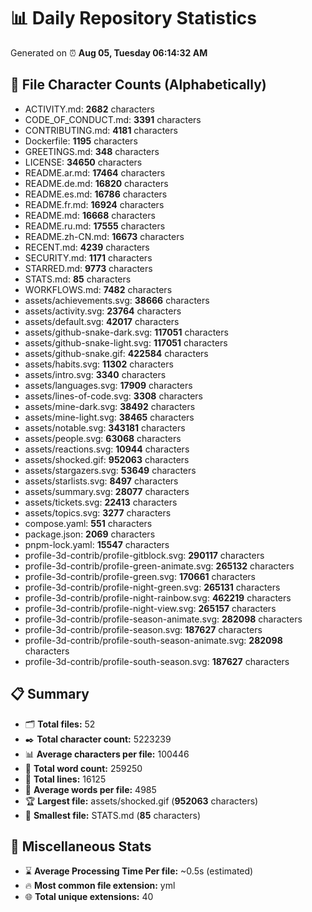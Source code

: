 # 📊 Daily Repository Statistics
Generated on ⏰ **Aug 05, Tuesday 06:14:32 AM**

## 📂 File Character Counts (Alphabetically)
- ACTIVITY.md: **2682** characters
- CODE_OF_CONDUCT.md: **3391** characters
- CONTRIBUTING.md: **4181** characters
- Dockerfile: **1195** characters
- GREETINGS.md: **348** characters
- LICENSE: **34650** characters
- README.ar.md: **17464** characters
- README.de.md: **16820** characters
- README.es.md: **16786** characters
- README.fr.md: **16924** characters
- README.md: **16668** characters
- README.ru.md: **17555** characters
- README.zh-CN.md: **16673** characters
- RECENT.md: **4239** characters
- SECURITY.md: **1171** characters
- STARRED.md: **9773** characters
- STATS.md: **85** characters
- WORKFLOWS.md: **7482** characters
- assets/achievements.svg: **38666** characters
- assets/activity.svg: **23764** characters
- assets/default.svg: **42017** characters
- assets/github-snake-dark.svg: **117051** characters
- assets/github-snake-light.svg: **117051** characters
- assets/github-snake.gif: **422584** characters
- assets/habits.svg: **11302** characters
- assets/intro.svg: **3340** characters
- assets/languages.svg: **17909** characters
- assets/lines-of-code.svg: **3308** characters
- assets/mine-dark.svg: **38492** characters
- assets/mine-light.svg: **38465** characters
- assets/notable.svg: **343181** characters
- assets/people.svg: **63068** characters
- assets/reactions.svg: **10944** characters
- assets/shocked.gif: **952063** characters
- assets/stargazers.svg: **53649** characters
- assets/starlists.svg: **8497** characters
- assets/summary.svg: **28077** characters
- assets/tickets.svg: **22413** characters
- assets/topics.svg: **3277** characters
- compose.yaml: **551** characters
- package.json: **2069** characters
- pnpm-lock.yaml: **15547** characters
- profile-3d-contrib/profile-gitblock.svg: **290117** characters
- profile-3d-contrib/profile-green-animate.svg: **265132** characters
- profile-3d-contrib/profile-green.svg: **170661** characters
- profile-3d-contrib/profile-night-green.svg: **265131** characters
- profile-3d-contrib/profile-night-rainbow.svg: **462219** characters
- profile-3d-contrib/profile-night-view.svg: **265157** characters
- profile-3d-contrib/profile-season-animate.svg: **282098** characters
- profile-3d-contrib/profile-season.svg: **187627** characters
- profile-3d-contrib/profile-south-season-animate.svg: **282098** characters
- profile-3d-contrib/profile-south-season.svg: **187627** characters

## 📋 Summary
- 🗂️ **Total files:** 52
- ✒️ **Total character count:** 5223239
- 📊 **Average characters per file:** 100446
- 📝 **Total word count:** 259250
- 🧾 **Total lines:** 16125
- 📐 **Average words per file:** 4985
- 🏆 **Largest file:** assets/shocked.gif (**952063** characters)
- 🥉 **Smallest file:** STATS.md (**85** characters)

## 🌟 Miscellaneous Stats
- ⌛ **Average Processing Time Per file:** ~0.5s (estimated)
- 🔥 **Most common file extension:** yml
- 🌐 **Total unique extensions:** 40
